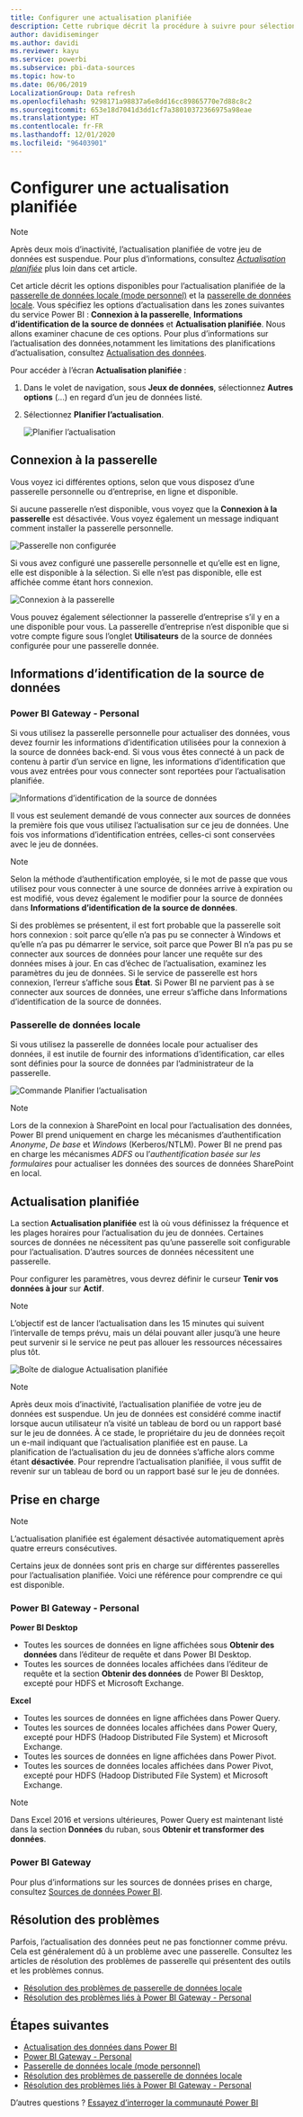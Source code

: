```yaml
---
title: Configurer une actualisation planifiée
description: Cette rubrique décrit la procédure à suivre pour sélectionner une passerelle et configurer une actualisation planifiée.
author: davidiseminger
ms.author: davidi
ms.reviewer: kayu
ms.service: powerbi
ms.subservice: pbi-data-sources
ms.topic: how-to
ms.date: 06/06/2019
LocalizationGroup: Data refresh
ms.openlocfilehash: 9298171a98837a6e8dd16cc89865770e7d88c8c2
ms.sourcegitcommit: 653e18d7041d3dd1cf7a38010372366975a98eae
ms.translationtype: HT
ms.contentlocale: fr-FR
ms.lasthandoff: 12/01/2020
ms.locfileid: "96403901"
---
```

# <a name="configure-scheduled-refresh"></a>Configurer une actualisation planifiée

>[!NOTE]
>Après deux mois d’inactivité, l’actualisation planifiée de votre jeu de données est suspendue. Pour plus d’informations, consultez [*Actualisation planifiée*](#scheduled-refresh) plus loin dans cet article.

Cet article décrit les options disponibles pour l’actualisation planifiée de la [passerelle de données locale (mode personnel)](service-gateway-personal-mode.md) et la [passerelle de données locale](service-gateway-onprem.md). Vous spécifiez les options d’actualisation dans les zones suivantes du service Power BI : **Connexion à la passerelle**, **Informations d’identification de la source de données** et **Actualisation planifiée**. Nous allons examiner chacune de ces options. Pour plus d’informations sur l’actualisation des données,notamment les limitations des planifications d’actualisation, consultez [Actualisation des données](refresh-data.md#data-refresh).

Pour accéder à l’écran **Actualisation planifiée** :

1. Dans le volet de navigation, sous **Jeux de données**, sélectionnez **Autres options** (...) en regard d’un jeu de données listé.
2. Sélectionnez **Planifier l’actualisation**.

    ![Planifier l’actualisation](media/refresh-scheduled-refresh/dataset-menu.png)

## <a name="gateway-connection"></a>Connexion à la passerelle

Vous voyez ici différentes options, selon que vous disposez d’une passerelle personnelle ou d’entreprise, en ligne et disponible.

Si aucune passerelle n’est disponible, vous voyez que la **Connexion à la passerelle** est désactivée. Vous voyez également un message indiquant comment installer la passerelle personnelle.

![Passerelle non configurée](media/refresh-scheduled-refresh/gateway-not-configured.png)

Si vous avez configuré une passerelle personnelle et qu’elle est en ligne, elle est disponible à la sélection. Si elle n’est pas disponible, elle est affichée comme étant hors connexion.

![Connexion à la passerelle](media/refresh-scheduled-refresh/gateway-connection.png)

Vous pouvez également sélectionner la passerelle d’entreprise s’il y en a une disponible pour vous. La passerelle d’entreprise n’est disponible que si votre compte figure sous l’onglet **Utilisateurs** de la source de données configurée pour une passerelle donnée.

## <a name="data-source-credentials"></a>Informations d’identification de la source de données

### <a name="power-bi-gateway---personal"></a>Power BI Gateway - Personal

Si vous utilisez la passerelle personnelle pour actualiser des données, vous devez fournir les informations d’identification utilisées pour la connexion à la source de données back-end. Si vous vous êtes connecté à un pack de contenu à partir d’un service en ligne, les informations d’identification que vous avez entrées pour vous connecter sont reportées pour l’actualisation planifiée.

![Informations d’identification de la source de données](media/refresh-scheduled-refresh/data-source-credentials-pgw.png)

Il vous est seulement demandé de vous connecter aux sources de données la première fois que vous utilisez l’actualisation sur ce jeu de données. Une fois vos informations d’identification entrées, celles-ci sont conservées avec le jeu de données.

> [!NOTE]
> Selon la méthode d’authentification employée, si le mot de passe que vous utilisez pour vous connecter à une source de données arrive à expiration ou est modifié, vous devez également le modifier pour la source de données dans **Informations d’identification de la source de données**.

Si des problèmes se présentent, il est fort probable que la passerelle soit hors connexion : soit parce qu’elle n’a pas pu se connecter à Windows et qu’elle n’a pas pu démarrer le service, soit parce que Power BI n’a pas pu se connecter aux sources de données pour lancer une requête sur des données mises à jour. En cas d’échec de l’actualisation, examinez les paramètres du jeu de données. Si le service de passerelle est hors connexion, l’erreur s’affiche sous **État**. Si Power BI ne parvient pas à se connecter aux sources de données, une erreur s’affiche dans Informations d’identification de la source de données.

### <a name="on-premises-data-gateway"></a>Passerelle de données locale

Si vous utilisez la passerelle de données locale pour actualiser des données, il est inutile de fournir des informations d’identification, car elles sont définies pour la source de données par l’administrateur de la passerelle.

![Commande Planifier l’actualisation](media/refresh-scheduled-refresh/data-source-credentials-egw.png)

> [!NOTE]
> Lors de la connexion à SharePoint en local pour l’actualisation des données, Power BI prend uniquement en charge les mécanismes d’authentification *Anonyme*, *De base* et *Windows* (Kerberos/NTLM). Power BI ne prend pas en charge les mécanismes *ADFS* ou l’*authentification basée sur les formulaires* pour actualiser les données des sources de données SharePoint en local.

## <a name="scheduled-refresh"></a>Actualisation planifiée

La section **Actualisation planifiée** est là où vous définissez la fréquence et les plages horaires pour l’actualisation du jeu de données. Certaines sources de données ne nécessitent pas qu’une passerelle soit configurable pour l’actualisation. D’autres sources de données nécessitent une passerelle.

Pour configurer les paramètres, vous devrez définir le curseur **Tenir vos données à jour** sur **Actif**.

> [!NOTE]
> L’objectif est de lancer l’actualisation dans les 15 minutes qui suivent l’intervalle de temps prévu, mais un délai pouvant aller jusqu’à une heure peut survenir si le service ne peut pas allouer les ressources nécessaires plus tôt.

![Boîte de dialogue Actualisation planifiée](media/refresh-scheduled-refresh/scheduled-refresh.png)

> [!NOTE]
> Après deux mois d’inactivité, l’actualisation planifiée de votre jeu de données est suspendue. Un jeu de données est considéré comme inactif lorsque aucun utilisateur n’a visité un tableau de bord ou un rapport basé sur le jeu de données. À ce stade, le propriétaire du jeu de données reçoit un e-mail indiquant que l’actualisation planifiée est en pause. La planification de l’actualisation du jeu de données s’affiche alors comme étant **désactivée**. Pour reprendre l’actualisation planifiée, il vous suffit de revenir sur un tableau de bord ou un rapport basé sur le jeu de données.

## <a name="whats-supported"></a>Prise en charge


> [!NOTE]
> L’actualisation planifiée est également désactivée automatiquement après quatre erreurs consécutives.

Certains jeux de données sont pris en charge sur différentes passerelles pour l’actualisation planifiée. Voici une référence pour comprendre ce qui est disponible.

### <a name="power-bi-gateway---personal"></a>Power BI Gateway - Personal

**Power BI Desktop**

* Toutes les sources de données en ligne affichées sous **Obtenir des données** dans l’éditeur de requête et dans Power BI Desktop.
* Toutes les sources de données locales affichées dans l’éditeur de requête et la section **Obtenir des données** de Power BI Desktop, excepté pour HDFS et Microsoft Exchange.

**Excel**

* Toutes les sources de données en ligne affichées dans Power Query.
* Toutes les sources de données locales affichées dans Power Query, excepté pour HDFS (Hadoop Distributed File System) et Microsoft Exchange.
* Toutes les sources de données en ligne affichées dans Power Pivot.
* Toutes les sources de données locales affichées dans Power Pivot, excepté pour HDFS (Hadoop Distributed File System) et Microsoft Exchange.

> [!NOTE]
> Dans Excel 2016 et versions ultérieures, Power Query est maintenant listé dans la section **Données** du ruban, sous **Obtenir et transformer des données**.

### <a name="power-bi-gateway"></a>Power BI Gateway

Pour plus d’informations sur les sources de données prises en charge, consultez [Sources de données Power BI](power-bi-data-sources.md).

## <a name="troubleshooting"></a>Résolution des problèmes
Parfois, l’actualisation des données peut ne pas fonctionner comme prévu. Cela est généralement dû à un problème avec une passerelle. Consultez les articles de résolution des problèmes de passerelle qui présentent des outils et les problèmes connus.

- [Résolution des problèmes de passerelle de données locale](service-gateway-onprem-tshoot.md)
- [Résolution des problèmes liés à Power BI Gateway - Personal](service-admin-troubleshooting-power-bi-personal-gateway.md)

## <a name="next-steps"></a>Étapes suivantes

- [Actualisation des données dans Power BI](refresh-data.md)  
- [Power BI Gateway - Personal](service-gateway-personal-mode.md)  
- [Passerelle de données locale (mode personnel)](service-gateway-onprem.md)  
- [Résolution des problèmes de passerelle de données locale](service-gateway-onprem-tshoot.md)  
- [Résolution des problèmes liés à Power BI Gateway - Personal](service-admin-troubleshooting-power-bi-personal-gateway.md)  

D’autres questions ? [Essayez d’interroger la communauté Power BI](https://community.powerbi.com/)